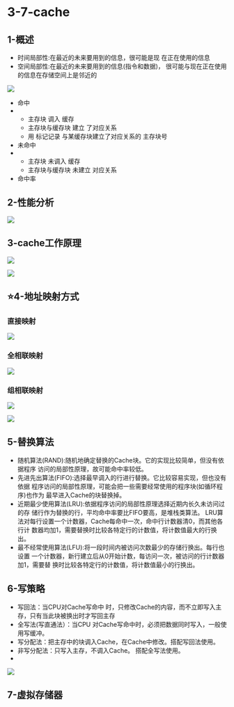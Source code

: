 # 3-7-cache

## 1-概述

* 时间局部性:在最近的未来要用到的信息，很可能是现 在正在使用的信息 
* 空间局部性:在最近的未来要用到的信息\(指令和数据\)， 很可能与现在正在使用的信息在存储空间上是邻近的

![](../../.gitbook/assets/image%20%28113%29.png)



* 命中 
* * 主存块 调入 缓存 
  * 主存块与缓存块 建立 了对应关系 
  * 用 标记记录 与某缓存块建立了对应关系的 主存块号
* 未命中 
* * 主存块 未调入 缓存 
  * 主存块与缓存块 未建立 对应关系
* 命中率

## 2-性能分析

![](../../.gitbook/assets/image%20%28305%29.png)

## 3-cache工作原理

![](../../.gitbook/assets/image%20%2820%29.png)

![](../../.gitbook/assets/image%20%2834%29.png)

## ⭐️4-地址映射方式

### 直接映射

![](../../.gitbook/assets/image%20%28276%29.png)

### 全相联映射

![](../../.gitbook/assets/image%20%28245%29.png)

### 组相联映射

![](../../.gitbook/assets/image%20%2889%29.png)

![](../../.gitbook/assets/image%20%28164%29.png)



## 5-替换算法

*  随机算法\(RAND\):随机地确定替换的Cache块。它的实现比较简单，但没有依据程序 访问的局部性原理，故可能命中率较低。 
* 先进先出算法\(FIFO\):选择最早调入的行进行替换。它比较容易实现，但也没有依据 程序访问的局部性原理，可能会把一些需要经常使用的程序块\(如循环程序\)也作为 最早进入Cache的块替换掉。 
* 近期最少使用算法\(LRU\):依据程序访问的局部性原理选择近期内长久未访问过的存 储行作为替换的行，平均命中率要比FIFO要高，是堆栈类算法。 LRU算法对每行设置一个计数器，Cache每命中一次，命中行计数器清0，而其他各行计 数器均加1，需要替换时比较各特定行的计数值，将计数值最大的行换出。 
* 最不经常使用算法\(LFU\):将一段时间内被访问次数最少的存储行换出。每行也设置 一个计数器，新行建立后从0开始计数，每访问一次，被访问的行计数器加1，需要替 换时比较各特定行的计数值，将计数值最小的行换出。



## 6-写策略

* 写回法：当CPU对Cache写命中 时，只修改Cache的内容，而不立即写入主 存，只有当此块被换出时才写回主存
* 全写法\(写直通法）：当CPU 对Cache写命中时，必须把数据同时写入，一般使用写缓冲。
* 写分配法：把主存中的块调入Cache，在Cache中修改。搭配写回法使用。
* 非写分配法：只写入主存，不调入Cache。 搭配全写法使用。
* 
![](../../.gitbook/assets/image%20%28306%29.png)

## 7-虚拟存储器



